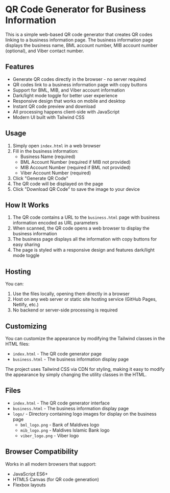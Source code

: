 # QR Code Generator for Business Information

This is a simple web-based QR code generator that creates QR codes linking to a business information page. The business information page displays the business name, BML account number, MIB account number (optional), and Viber contact number.

## Features

- Generate QR codes directly in the browser - no server required
- QR codes link to a business information page with copy buttons
- Support for BML, MIB, and Viber account information
- Dark/light mode toggle for better user experience
- Responsive design that works on mobile and desktop
- Instant QR code preview and download
- All processing happens client-side with JavaScript
- Modern UI built with Tailwind CSS

## Usage

1. Simply open `index.html` in a web browser
2. Fill in the business information:
   - Business Name (required)
   - BML Account Number (required if MIB not provided)
   - MIB Account Number (required if BML not provided)
   - Viber Account Number (required)
3. Click "Generate QR Code"
4. The QR code will be displayed on the page
5. Click "Download QR Code" to save the image to your device

## How It Works

1. The QR code contains a URL to the `business.html` page with business information encoded as URL parameters
2. When scanned, the QR code opens a web browser to display the business information
3. The business page displays all the information with copy buttons for easy sharing
4. The page is styled with a responsive design and features dark/light mode toggle

## Hosting

You can:

1. Use the files locally, opening them directly in a browser
2. Host on any web server or static site hosting service (GitHub Pages, Netlify, etc.)
3. No backend or server-side processing is required

## Customizing

You can customize the appearance by modifying the Tailwind classes in the HTML files:
- `index.html` - The QR code generator page
- `business.html` - The business information display page

The project uses Tailwind CSS via CDN for styling, making it easy to modify the appearance by simply changing the utility classes in the HTML.

## Files

- `index.html` - The QR code generator interface
- `business.html` - The business information display page
- `logo/` - Directory containing logo images for display on the business page
  - `bml_logo.png` - Bank of Maldives logo
  - `mib_logo.png` - Maldives Islamic Bank logo
  - `viber_logo.png` - Viber logo

## Browser Compatibility

Works in all modern browsers that support:
- JavaScript ES6+
- HTML5 Canvas (for QR code generation)
- Flexbox layouts 